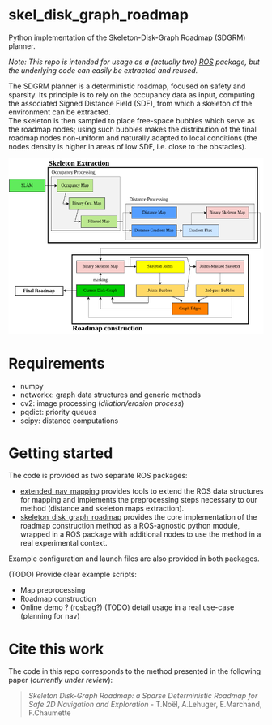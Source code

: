 # skel_disk_graph_roadmap
Python implementation of the Skeleton-Disk-Graph Roadmap (SDGRM) planner.

*Note: This repo is intended for usage as a (actually two) [ROS](https://wiki.ros.org/) package, but the underlying code can easily be extracted and reused.*

The SDGRM planner is a deterministic roadmap, focused on safety and sparsity. Its principle is to rely on the occupancy data as input, computing the associated Signed Distance Field (SDF), from which a skeleton of the environment can be extracted.\
The skeleton is then sampled to place free-space bubbles which serve as the roadmap nodes; using such bubbles makes the distribution of the final roadmap nodes non-uniform and naturally adapted to local conditions (the nodes density is higher in areas of low SDF, i.e. close to the obstacles).

![Overview of the method](figures/diagram_overview.png)

# Requirements
- numpy
- networkx: graph data structures and generic methods
- cv2: image processing (*dilation/erosion process*)
- pqdict: priority queues 
- scipy: distance computations

# Getting started
The code is provided as two separate ROS packages:
- [extended_nav_mapping](./extended_nav_mapping) provides tools to extend the ROS data structures for mapping and implements the preprocessing steps necessary to our method (distance and skeleton maps extraction).
- [skeleton_disk_graph_roadmap](./skeleton_disk_graph_roadmap) provides the core implementation of the roadmap construction method as a ROS-agnostic python module, wrapped in a ROS package with additional nodes to use the method in a real experimental context. 

Example configuration and launch files are also provided in both packages.

(TODO) Provide clear example scripts:
- Map preprocessing
- Roadmap construction
- Online demo ? (rosbag?)
(TODO) detail usage in a real use-case (planning for nav)

# Cite this work
The code in this repo corresponds to the method presented in the following paper (*currently under review*):
> *Skeleton Disk-Graph Roadmap: a Sparse Deterministic Roadmap for Safe 2D Navigation and Exploration* - T.Noël, A.Lehuger, E.Marchand, F.Chaumette
